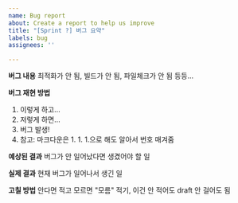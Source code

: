 ```yaml
---
name: Bug report
about: Create a report to help us improve
title: "[Sprint ?] 버그 요약"
labels: bug
assignees: ''

---
```


<!-- 이슈에 프로젝트 꼭 할당하기!! -->
<!-- 다 못 채우겠으면 일단 이슈는 올리고 draft 레이블 달기 -->
**버그 내용**
최적화가 안 됨, 빌드가 안 됨, 파일체크가 안 됨 등등...

**버그 재현 방법**
1. 이렇게 하고...
1. 저렇게 하면...
1. 버그 발생!
1. 참고: 마크다운은 1. 1. 1.으로 해도 알아서 번호 매겨줌

**예상된 결과**
버그가 안 일어났다면 생겼어야 할 일

**실제 결과**
현재 버그가 일어나서 생긴 일

**고칠 방법**
안다면 적고 모르면 "모름" 적기, 이건 안 적어도 draft 안 걸어도 됨
